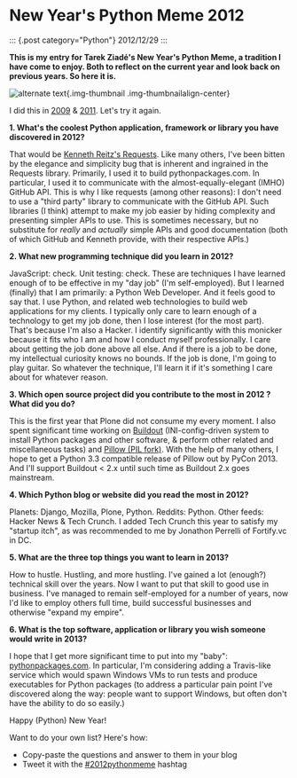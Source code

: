 # New Year\'s Python Meme 2012

::: {.post category="Python"}
2012/12/29
:::

**This is my entry for Tarek Ziadé\'s New Year\'s Python Meme, a
tradition I have come to enjoy. Both to reflect on the current year and
look back on previous years. So here it is.**

![alternate text](/images/tarek-meme-reminder.png){.img-thumbnail
.img-thumbnailalign-center}

I did this in
[2009](http://blog.aclark.net/2009/12/31/new-years-python-meme/) &
[2011](http://blog.aclark.net/2011/12/21/new-years-python-meme-2011/).
Let\'s try it again.

**1. What's the coolest Python application, framework or library you
have discovered in 2012?**

That would be [Kenneth Reitz\'s
Requests](http://docs.python-requests.org/en/latest/). Like many others,
I\'ve been bitten by the elegance and simplicity bug that is inherent
and ingrained in the Requests library. Primarily, I used it to build
pythonpackages.com. In particular, I used it to communicate with the
almost-equally-elegant (IMHO) GitHub API. This is why I like requests
(among other reasons): I don\'t need to use a \"third party\" library to
communicate with the GitHub API. Such libraries (I think) attempt to
make my job easier by hiding complexity and presenting simpler APIs to
use. This is sometimes necessary, but no substitute for *really* and
*actually* simple APIs and good documentation (both of which GitHub and
Kenneth provide, with their respective APIs.)

**2. What new programming technique did you learn in 2012?**

JavaScript: check. Unit testing: check. These are techniques I have
learned enough of to be effective in my \"day job\" (I\'m
self-employed). But I learned (finally) that I am primarily: a Python
Web Developer. And it feels good to say that. I use Python, and related
web technologies to build web applications for my clients. I typically
only care to learn enough of a technology to get my job done, then I
lose interest (for the most part). That\'s because I\'m also a Hacker. I
identify significantly with this monicker because it fits who I am and
how I conduct myself professionally. I care about getting the job done
above all else. And if there is a job to be done, my intellectual
curiosity knows no bounds. If the job is done, I\'m going to play
guitar. So whatever the technique, I\'ll learn it if it\'s something I
care about for whatever reason.

**3. Which open source project did you contribute to the most in 2012 ?
What did you do?**

This is the first year that Plone did not consume my every moment. I
also spent significant time working on
[Buildout](https://github.com/buildout) (INI-config-driven system to
install Python packages and other software, & perform other related and
miscellaneous tasks) and [Pillow (PIL
fork)](https://github.com/python-imaging). With the help of many others,
I hope to get a Python 3.3 compatible release of Pillow out by PyCon
2013. And I\'ll support Buildout \< 2.x until such time as Buildout 2.x
goes mainstream.

**4. Which Python blog or website did you read the most in 2012?**

Planets: Django, Mozilla, Plone, Python. Reddits: Python. Other feeds:
Hacker News & Tech Crunch. I added Tech Crunch this year to satisfy my
\"startup itch\", as was recommended to me by Jonathon Perrelli of
Fortify.vc in DC.

**5. What are the three top things you want to learn in 2013?**

How to hustle. Hustling, and more hustling. I\'ve gained a lot (enough?)
technical skill over the years. Now I want to put that skill to good use
in business. I\'ve managed to remain self-employed for a number of
years, now I\'d like to employ others full time, build successful
businesses and otherwise \"expand my empire\".

**6. What is the top software, application or library you wish someone
would write in 2013?**

I hope that I get more significant time to put into my \"baby\":
[pythonpackages.com](https://github.com/pythonpackages). In particular,
I\'m considering adding a Travis-like service which would spawn Windows
VMs to run tests and produce executables for Python packages (to address
a particular pain point I\'ve discovered along the way: people want to
support Windows, but often don\'t have the ability to do so easily.)

Happy (Python) New Year!

Want to do your own list? Here\'s how:

-   Copy-paste the questions and answer to them in your blog
-   Tweet it with the
    [#2012pythonmeme](https://twitter.com/search/realtime?q=%232012pythonmeme&src=typd)
    hashtag
